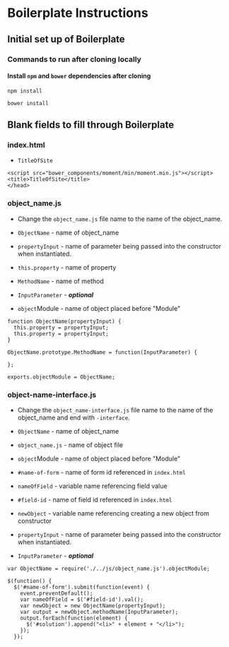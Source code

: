 # Boilerplate Instructions

## Initial set up of Boilerplate

### Commands to run after cloning locally

#### Install `npm` and `bower` dependencies after cloning

```
npm install
```
```
bower install
```

## Blank fields to fill through Boilerplate

### index.html

- `TitleOfSite`

```
<script src="bower_components/moment/min/moment.min.js"></script>
<title>TitleOfSite</title>
</head>
```

### object_name.js

- Change the `object_name.js` file name to the name of the object_name.

- `ObjectName` - name of object_name
- `propertyInput` - name of parameter being passed into the constructor when instantiated.
- `this.property` - name of property
- `MethodName` - name of method
- `InputParameter` - ***optional***
- `object`Module - name of object placed before "Module"

```
function ObjectName(propertyInput) {
  this.property = propertyInput;
  this.property = propertyInput;
}

ObjectName.prototype.MethodName = function(InputParameter) {

};

exports.objectModule = ObjectName;
```

### object-name-interface.js


- Change the `object_name-interface.js` file name to the name of the object_name and end with `-interface`.

- `ObjectName` - name of object_name
- `object_name.js` - name of object file
- `object`Module - name of object placed before "Module"
- `#name-of-form` - name of form id referenced in `index.html`
- `nameOfField` - variable name referencing field value
- `#field-id` - name of field id referenced in `index.html`
- `newObject` - variable name referencing creating a new object from constructor
- `propertyInput` - name of parameter being passed into the constructor when instantiated.
- `InputParameter` - ***optional***


```
var ObjectName = require('./../js/object_name.js').objectModule;

$(function() {
  $('#name-of-form').submit(function(event) {
    event.preventDefault();
    var nameOfField = $('#field-id').val();
    var newObject = new ObjectName(propertyInput);
    var output = newObject.methodName(InputParameter);
    output.forEach(function(element) {
      $('#solution').append("<li>" + element + "</li>");
    });
  });
  ```
